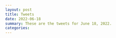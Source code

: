 ```yaml
---
layout: post
title: Tweets
date: 2022-06-18
summary: These are the tweets for June 18, 2022.
categories:
---
```



